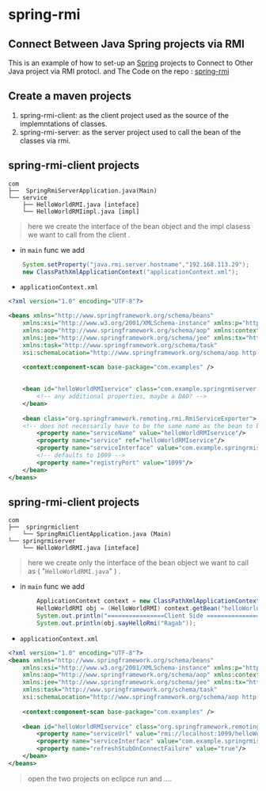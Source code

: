 # spring-rmi

## Connect Between Java Spring projects via RMI 

This is an example of how to set-up an [Spring](https://spring.io)
projects to Connect to Other Java project via RMI protocl.
and The Code on the repo : [spring-rmi](https://https://github.com/engahmedragab/spring-rmi) 


## Create a maven projects 

1. spring-rmi-client: as the client project used as the source of the implemntations of classes.
2. spring-rmi-server: as the server project used to call the bean of the classes via rmi.



## spring-rmi-client projects 

```
com
├──  SpringRmiServerApplication.java(Main)
└── service
    ├── HelloWorldRMI.java [inteface]
    └── HelloWorldRMIimpl.java [impl]
```
>here we create the interface of the bean object and the impl clasess we want to call from the client .

- in `main` func we add 
```java
	System.setProperty("java.rmi.server.hostname","192.168.113.29");
	new ClassPathXmlApplicationContext("applicationContext.xml");
```

- `applicationContext.xml`

```xml
<?xml version="1.0" encoding="UTF-8"?>

<beans xmlns="http://www.springframework.org/schema/beans"
	xmlns:xsi="http://www.w3.org/2001/XMLSchema-instance" xmlns:p="http://www.springframework.org/schema/p"
	xmlns:aop="http://www.springframework.org/schema/aop" xmlns:context="http://www.springframework.org/schema/context"
	xmlns:jee="http://www.springframework.org/schema/jee" xmlns:tx="http://www.springframework.org/schema/tx"
	xmlns:task="http://www.springframework.org/schema/task"
	xsi:schemaLocation="http://www.springframework.org/schema/aop http://www.springframework.org/schema/aop/spring-aop-3.2.xsd http://www.springframework.org/schema/beans http://www.springframework.org/schema/beans/spring-beans-3.2.xsd http://www.springframework.org/schema/context http://www.springframework.org/schema/context/spring-context-3.2.xsd http://www.springframework.org/schema/jee http://www.springframework.org/schema/jee/spring-jee-3.2.xsd http://www.springframework.org/schema/tx http://www.springframework.org/schema/tx/spring-tx-3.2.xsd http://www.springframework.org/schema/task http://www.springframework.org/schema/task/spring-task-3.2.xsd">
 
	<context:component-scan base-package="com.examples" />

	
	<bean id="helloWorldRMIservice" class="com.example.springrmiserver.service.HelloWorldRMIimpl">
    	<!-- any additional properties, maybe a DAO? -->
	</bean>
	
	<bean class="org.springframework.remoting.rmi.RmiServiceExporter">
	<!-- does not necessarily have to be the same name as the bean to be exported -->
		<property name="serviceName" value="helloWorldRMIservice"/>
		<property name="service" ref="helloWorldRMIservice"/>
		<property name="serviceInterface" value="com.example.springrmiserver.service.HelloWorldRMI"/>
		<!-- defaults to 1099 -->
		<property name="registryPort" value="1099"/>
	</bean>
</beans>
```

## spring-rmi-client projects 

```
com
├──  springrmiclient
    └── SpringRmiClientApplication.java (Main)
└── springrmiserver
    └── HelloWorldRMI.java [inteface]
```

>here we create only the interface of the bean object we want to call as ( "`HelloWorldRMI.java`" ) .

- in `main` func we add 

```java
    	ApplicationContext context = new ClassPathXmlApplicationContext("applicationContext.xml");
    	HelloWorldRMI obj = (HelloWorldRMI) context.getBean("helloWorldRMIservice");   
		System.out.println("================Client Side ========================");
		System.out.println(obj.sayHelloRmi("Ragab"));

```
- `applicationContext.xml`

```xml
<?xml version="1.0" encoding="UTF-8"?>
<beans xmlns="http://www.springframework.org/schema/beans"
	xmlns:xsi="http://www.w3.org/2001/XMLSchema-instance" xmlns:p="http://www.springframework.org/schema/p"
	xmlns:aop="http://www.springframework.org/schema/aop" xmlns:context="http://www.springframework.org/schema/context"
	xmlns:jee="http://www.springframework.org/schema/jee" xmlns:tx="http://www.springframework.org/schema/tx"
	xmlns:task="http://www.springframework.org/schema/task"
	xsi:schemaLocation="http://www.springframework.org/schema/aop http://www.springframework.org/schema/aop/spring-aop-3.2.xsd http://www.springframework.org/schema/beans http://www.springframework.org/schema/beans/spring-beans-3.2.xsd http://www.springframework.org/schema/context http://www.springframework.org/schema/context/spring-context-3.2.xsd http://www.springframework.org/schema/jee http://www.springframework.org/schema/jee/spring-jee-3.2.xsd http://www.springframework.org/schema/tx http://www.springframework.org/schema/tx/spring-tx-3.2.xsd http://www.springframework.org/schema/task http://www.springframework.org/schema/task/spring-task-3.2.xsd">
 
	<context:component-scan base-package="com.examples" />
	
	<bean id="helloWorldRMIservice" class="org.springframework.remoting.rmi.RmiProxyFactoryBean">
		<property name="serviceUrl" value="rmi://localhost:1099/helloWorldRMIservice"/>
		<property name="serviceInterface" value="com.example.springrmiserver.service.HelloWorldRMI"/>
		<property name="refreshStubOnConnectFailure" value="true"/>
	</bean>	
</beans>
```


> open the two projects on eclipce run and ....